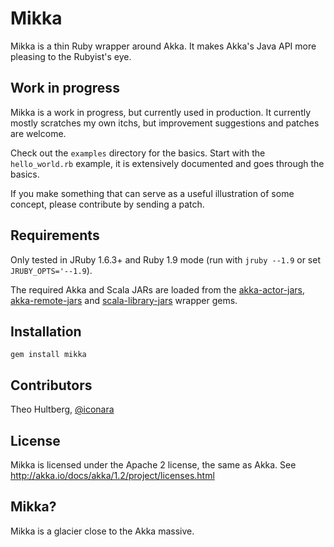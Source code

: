 # Mikka

Mikka is a thin Ruby wrapper around Akka. It makes Akka's Java API more pleasing to the Rubyist's eye.

## Work in progress

Mikka is a work in progress, but currently used in production. It currently mostly scratches my own itchs, but improvement suggestions and patches are welcome. 

Check out the `examples` directory for the basics. Start with the `hello_world.rb` example, it is extensively documented and goes through the basics.

If you make something that can serve as a useful illustration of some concept, please contribute by sending a patch.

## Requirements

Only tested in JRuby 1.6.3+ and Ruby 1.9 mode (run with `jruby --1.9` or set `JRUBY_OPTS='--1.9`).

The required Akka and Scala JARs are loaded from the [akka-actor-jars](https://rubygems.org/gems/akka-actor-jars), [akka-remote-jars](https://rubygems.org/gems/akka-remote-jars) and [scala-library-jars](https://rubygems.org/gems/scala-library-jars) wrapper gems.

## Installation

    gem install mikka

## Contributors

Theo Hultberg, [@iconara](http://twitter.com/iconara)

## License

Mikka is licensed under the Apache 2 license, the same as Akka. See http://akka.io/docs/akka/1.2/project/licenses.html

## Mikka?

Mikka is a glacier close to the Akka massive.